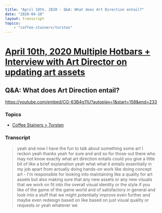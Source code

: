 ```yaml
---
title: "April 10th, 2020 - Q&A: What does Art Direction entail?"
date: "2020-04-10"
layout: transcript
topics: 
    - "coffee-stainers/torsten"
---
```

# [April 10th, 2020 Multiple Hotbars + Interview with Art Director on updating art assets](../2020-04-10.md)
## Q&A: What does Art Direction entail?
https://youtube.com/embed/CG-63B4g11U?autoplay=1&start=158&end=233
### Topics
* [Coffee Stainers > Torsten](../topics/coffee-stainers/torsten.md)

### Transcript

> yeah and now I have the fun to talk
> about something some art I reckon yeah
> thanks yeah for sure and and so for
> those out there who may not know exactly
> what art direction entails could you
> give a little bit of like a brief
> explanation yeah what what it entails
> essentially in my job apart from
> actually doing hands-on work like doing
> concept art - I'm responsible for
> looking into maintaining like a quality
> for art assets but also making sure that
> any new assets or any new visuals that
> we work on fit into the overall visual
> identity or the style if you like of the
> game of the game world and of
> satisfactory in general and look into a
> stuff that we might potentially improve
> even further and maybe even redesign
> based on like based on just visual
> quality or requests or yeah whatever we
